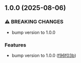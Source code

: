 ## 1.0.0 (2025-08-06)


### ⚠ BREAKING CHANGES

* bump version to 1.0.0

### Features

* bump version to 1.0.0 ([f96f03b](https://github.com/baumrock/RockDeamon/commit/f96f03bc680a378685f7d2b32636db00ef8e2018))

